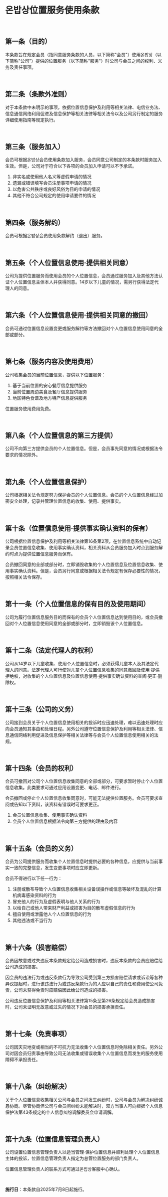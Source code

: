 # 온밥상位置服务使用条款

&nbsp;

## 第一条（目的）

本条款旨在规定会员（指同意服务条款的人员，以下简称"会员"）使用온밥상（以下简称"公司"）提供的位置服务（以下简称"服务"）时公司与会员之间的权利、义务及责任事项。

&nbsp;

## 第二条（条款外准则）

对于本条款中未明示的事项，依据位置信息保护及利用等相关法律、电信业务法、信息通信网络利用促进及信息保护等相关法律等相关法令以及公司另行制定的服务详细使用指南等规定执行。

&nbsp;

## 第三条（服务加入）

会员可根据온밥상会员使用条款加入服务，会员同意公司制定的本条款时服务加入生效。但是，公司对于符合以下各项的会员加入申请可以不予承诺。

1. 非实名或使用他人名义等虚假申请的情况
2. 遗漏或错误填写会员注册事项申请的情况
3. 以危害公共秩序或良好风俗为目的申请的情况
4. 其他不符合公司规定的使用申请要件的情况

&nbsp;

## 第四条（服务解约）

会员可根据온밥상会员使用条款解约（退出）服务。

&nbsp;

## 第五条（个人位置信息使用·提供相关同意）

公司为提供位置服务而使用会员的个人位置信息，会员通过服务加入及其他方法认证个人位置信息主体本人并获得同意。14岁以下儿童的情况，需另行获得法定代理人的同意。

&nbsp;

## 第六条（个人位置信息使用·提供相关同意的撤回）

会员可通过位置信息设置变更或服务解约等方法撤回对个人位置信息使用同意的全部或部分。

&nbsp;

## 第七条（服务内容及使用费用）

公司收集会员的当前位置信息，提供以下位置服务：

1. 基于当前位置的安心餐厅信息提供服务
2. 当前位置周边美食及餐厅信息提供服务
3. 地区特色食谱及地方特产信息提供服务

位置服务使用费用免费。

&nbsp;

## 第八条（个人位置信息的第三方提供）

公司不向第三方提供会员的个人位置信息。但是，会员事先同意的情况或根据法令要求的情况除外。

&nbsp;

## 第九条（个人位置信息保护）

公司根据相关法令规定努力保护会员的个人位置信息。会员的个人位置信息经过加密安全处理，记录并管理位置信息的收集、使用、提供事实。

&nbsp;

## 第十条（位置信息使用·提供事实确认资料的保有）

公司根据位置信息保护及利用等相关法律第16条第2项，在位置信息系统中自动记录会员位置信息收集、使用事实确认资料，相关资料从会员服务加入时点到服务解约时点为提供位置信息服务而保有。

会员撤回同意的全部或部分时，立即销毁收集的个人位置信息及位置信息收集、使用事实确认资料。但是，会员另行同意或根据相关法令规定有保存必要性的情况，按照相关法令保存。

&nbsp;

## 第十一条（个人位置信息的保有目的及使用期间）

公司为履行位置信息服务目的而保有的会员个人位置信息达到使用目的，或会员撤回对个人位置信息使用同意的全部或部分时，立即销毁该个人位置信息。

&nbsp;

## 第十二条（法定代理人的权利）

公司从14岁以下儿童收集、使用个人位置信息时，必须获得儿童本人及其法定代理人的同意。法定代理人可行使对儿童个人位置信息收集的同意撤回及使用·提供拒绝权，对收集的个人位置信息及位置信息使用·提供事实确认资料的查阅·更正·删除权。

&nbsp;

## 第十三条（公司的义务）

公司接到会员关于个人位置信息使用相关的投诉时应迅速处理，难以迅速处理时应向会员通知其事由和处理日程。另外公司遵守位置信息保护及利用等相关法律、信息通信网络利用促进及信息保护等相关法律等与会员个人位置信息使用相关的法规。

&nbsp;

## 第十四条（会员的权利）

会员可撤回对公司个人位置信息收集同意的全部或部分，可要求暂时停止个人位置信息收集。此类要求可通过应用设置变更、电话、邮件进行。

会员撤回或停止个人位置信息收集同意时，可能无法提供位置服务。会员可要求查阅或告知以下资料，该资料有错误时可要求更正。

1. 会员位置信息收集、使用事实确认资料
2. 会员个人位置信息根据法令向第三方提供的理由及内容

&nbsp;

## 第十五条（会员的义务）

会员为公司提供服务而收集个人位置信息时提供必要的各种信息，应提供与当前事实一致的完整信息，发生变更事项时应立即更新。

会员不得进行以下任一行为：

1. 注册或散布导致个人位置信息收集相关设备误操作或信息等破坏及混乱的计算机病毒感染资料的行为
2. 冒充他人的行为及虚假表明与他人关系的行为
3. 以给自己或他人带来财产利益或损害为目的散布虚假信息的行为
4. 擅自使用或泄露他人个人位置信息的行为
5. 其他违法或不当行为

&nbsp;

## 第十六条（损害赔偿）

会员因故意或过失违反本条款规定给公司造成损害时，违反本条款的会员应赔偿给公司造成的损害。

因会员的违法行为或违反条款行为导致公司受到第三方损害赔偿请求或诉讼等各种异议提起时，进行该违法行为或违反条款行为的人应以自己的责任和费用使公司免责，公司未获得免责时应赔偿因此给公司造成的损害。

公司违反位置信息保护及利用等相关法律第15条至第26条规定给会员造成损害时，公司未证明无故意或过失的情况下对会员的损害承担责任。

&nbsp;

## 第十七条（免责事项）

公司因天灾地变或相当的不可抗力无法收集个人位置信息时免除相关责任。另外公司对因会员归责事由导致公司无法收集或错误收集个人位置信息而发生的服务使用障碍不承担责任。

&nbsp;

## 第十八条（纠纷解决）

关于个人位置信息收集相关公司与会员之间发生纠纷时，公司与会员为解决纠纷诚恳协商。尽管协商但公司与会员间纠纷未能解决时，双方当事人可向根据个人信息保护法第43条规定的个人信息纠纷调解委员会申请调解。

&nbsp;

## 第十九条（位置信息管理负责人）

公司设置位置信息管理负责人以适当管理·保护位置信息并顺利处理个人位置信息主体的投诉，位置信息管理负责人指定为总管位置服务的部门负责人。

位置信息管理负责人的联系方式可通过온밥상客服中心确认。

&nbsp;

**施行日**：本条款自2025年7月8日起施行。